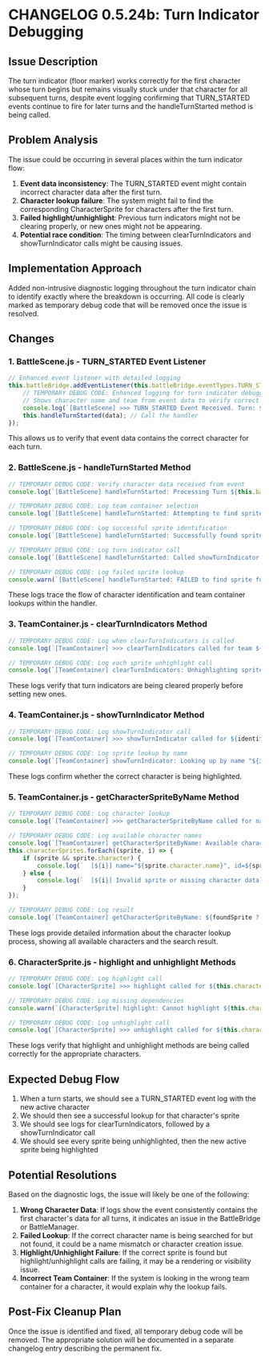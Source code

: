 # CHANGELOG 0.5.24b: Turn Indicator Debugging

## Issue Description
The turn indicator (floor marker) works correctly for the first character whose turn begins but remains visually stuck under that character for all subsequent turns, despite event logging confirming that TURN_STARTED events continue to fire for later turns and the handleTurnStarted method is being called.

## Problem Analysis
The issue could be occurring in several places within the turn indicator flow:

1. **Event data inconsistency**: The TURN_STARTED event might contain incorrect character data after the first turn.
2. **Character lookup failure**: The system might fail to find the corresponding CharacterSprite for characters after the first turn.
3. **Failed highlight/unhighlight**: Previous turn indicators might not be clearing properly, or new ones might not be appearing.
4. **Potential race condition**: The timing between clearTurnIndicators and showTurnIndicator calls might be causing issues.

## Implementation Approach
Added non-intrusive diagnostic logging throughout the turn indicator chain to identify exactly where the breakdown is occurring. All code is clearly marked as temporary debug code that will be removed once the issue is resolved.

## Changes

### 1. BattleScene.js - TURN_STARTED Event Listener
```javascript
// Enhanced event listener with detailed logging
this.battleBridge.addEventListener(this.battleBridge.eventTypes.TURN_STARTED, (data) => {
    // TEMPORARY DEBUG CODE: Enhanced logging for turn indicator debugging
    // Shows character name and team from event data to verify correct character is being passed
    console.log(`[BattleScene] >>> TURN_STARTED Event Received. Turn: ${data.turnNumber}, Character in Event: ${data.character?.name} (Team: ${data.character?.team}), Raw Data:`, data);
    this.handleTurnStarted(data); // Call the handler
});
```
This allows us to verify that event data contains the correct character for each turn.

### 2. BattleScene.js - handleTurnStarted Method
```javascript
// TEMPORARY DEBUG CODE: Verify character data received from event
console.log(`[BattleScene] handleTurnStarted: Processing Turn ${this.battleManager?.currentTurn}. Identified character object from event:`, newActiveCharacter);

// TEMPORARY DEBUG CODE: Log team container selection
console.log(`[BattleScene] handleTurnStarted: Attempting to find sprite for: ${newActiveCharacter.name} in container for team ${newActiveCharacter.team}`);

// TEMPORARY DEBUG CODE: Log successful sprite identification
console.log(`[BattleScene] handleTurnStarted: Successfully found sprite for ${newActiveCharacter.name}:`, activeSprite);

// TEMPORARY DEBUG CODE: Log turn indicator call
console.log(`[BattleScene] handleTurnStarted: Called showTurnIndicator for ${newActiveCharacter.name}`);

// TEMPORARY DEBUG CODE: Log failed sprite lookup
console.warn(`[BattleScene] handleTurnStarted: FAILED to find sprite for ${newActiveCharacter.name}`);
```
These logs trace the flow of character identification and team container lookups within the handler.

### 3. TeamContainer.js - clearTurnIndicators Method
```javascript
// TEMPORARY DEBUG CODE: Log when clearTurnIndicators is called
console.log(`[TeamContainer] >>> clearTurnIndicators called for team ${this.isPlayerTeam ? 'Player' : 'Enemy'}, with ${Array.isArray(this.characterSprites) ? this.characterSprites.length : 0} sprites`);

// TEMPORARY DEBUG CODE: Log each sprite unhighlight call
console.log(`[TeamContainer] clearTurnIndicators: Unhighlighting sprite ${index} (${sprite.character?.name || 'unknown'})`);
```
These logs verify that turn indicators are being cleared properly before setting new ones.

### 4. TeamContainer.js - showTurnIndicator Method
```javascript
// TEMPORARY DEBUG CODE: Log showTurnIndicator call
console.log(`[TeamContainer] >>> showTurnIndicator called for ${identifier} in team ${this.isPlayerTeam ? 'Player' : 'Enemy'}`);

// TEMPORARY DEBUG CODE: Log sprite lookup by name
console.log(`[TeamContainer] showTurnIndicator: Looking up by name "${identifier}", found: ${!!sprite}`);
```
These logs confirm whether the correct character is being highlighted.

### 5. TeamContainer.js - getCharacterSpriteByName Method
```javascript
// TEMPORARY DEBUG CODE: Log character lookup
console.log(`[TeamContainer] >>> getCharacterSpriteByName called for name="${name}" in team ${this.isPlayerTeam ? 'Player' : 'Enemy'}`);

// TEMPORARY DEBUG CODE: Log available character names
console.log(`[TeamContainer] getCharacterSpriteByName: Available characters in ${this.isPlayerTeam ? 'Player' : 'Enemy'} team:`);
this.characterSprites.forEach((sprite, i) => {
    if (sprite && sprite.character) {
        console.log(`  [${i}] name="${sprite.character.name}", id=${sprite.character.id || 'none'}`);
    } else {
        console.log(`  [${i}] Invalid sprite or missing character data`);
    }
});

// TEMPORARY DEBUG CODE: Log result
console.log(`[TeamContainer] getCharacterSpriteByName: ${foundSprite ? 'FOUND' : 'NOT FOUND'} sprite for "${name}" in team ${this.isPlayerTeam ? 'Player' : 'Enemy'}`);
```
These logs provide detailed information about the character lookup process, showing all available characters and the search result.

### 6. CharacterSprite.js - highlight and unhighlight Methods
```javascript
// TEMPORARY DEBUG CODE: Log highlight call
console.log(`[CharacterSprite] >>> highlight called for ${this.character?.name} (team: ${this.character?.team})`);

// TEMPORARY DEBUG CODE: Log missing dependencies
console.warn(`[CharacterSprite] highlight: Cannot highlight ${this.character?.name}, missing scene or container`);

// TEMPORARY DEBUG CODE: Log unhighlight call
console.log(`[CharacterSprite] >>> unhighlight called for ${this.character?.name} (team: ${this.character?.team})`);
```
These logs verify that highlight and unhighlight methods are being called correctly for the appropriate characters.

## Expected Debug Flow

1. When a turn starts, we should see a TURN_STARTED event log with the new active character
2. We should then see a successful lookup for that character's sprite
3. We should see logs for clearTurnIndicators, followed by a showTurnIndicator call
4. We should see every sprite being unhighlighted, then the new active sprite being highlighted

## Potential Resolutions

Based on the diagnostic logs, the issue will likely be one of the following:

1. **Wrong Character Data**: If logs show the event consistently contains the first character's data for all turns, it indicates an issue in the BattleBridge or BattleManager.
2. **Failed Lookup**: If the correct character name is being searched for but not found, it could be a name mismatch or character creation issue.
3. **Highlight/Unhighlight Failure**: If the correct sprite is found but highlight/unhighlight calls are failing, it may be a rendering or visibility issue.
4. **Incorrect Team Container**: If the system is looking in the wrong team container for a character, it would explain why the lookup fails.

## Post-Fix Cleanup Plan
Once the issue is identified and fixed, all temporary debug code will be removed. The appropriate solution will be documented in a separate changelog entry describing the permanent fix.